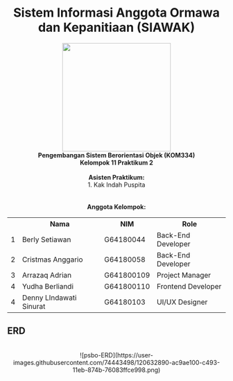 <div align="center">
 <h1>Sistem Informasi Anggota Ormawa dan Kepanitiaan (SIAWAK)</h1>
 <img src="https://upload.wikimedia.org/wikipedia/commons/1/15/Bogor_Agricultural_University_%28IPB%29_symbol.svg" width=250px>
 <br>
 <b>Pengembangan Sistem Berorientasi Objek (KOM334)<br>
 Kelompok 11 Praktikum 2</b>
 <br><br>
 <b> Asisten Praktikum: </b> <br>
 1. Kak Indah Puspita <br>
 <br><br>
 <b> Anggota Kelompok: </b>
 <table>
    <tr>
      <th></th>
      <th>Nama</th>
      <th>NIM</th>
      <th>Role</th>
    </tr>
    <tr>
      <td>1</td>
      <td>Berly Setiawan</td>
      <td>G64180044</td>
      <td>Back-End Developer</td>
    </tr>
    <tr>
      <td>2</td>
      <td>Cristmas Anggario</td>
      <td>G64180058</td>
      <td>Back-End Developer</td>
    </tr>
    <tr>
      <td>3</td>
      <td>Arrazaq Adrian</td>
      <td>G641800109</td>
      <td>Project Manager</td>
    </tr>
    <tr>
      <td>4</td>
      <td>Yudha Berliandi</td>
      <td>G641800110</td>
      <td>Frontend Developer</td>
    </tr>
    <tr>
      <td>4</td>
      <td>Denny LIndawati Sinurat</td>
      <td>G64180103</td>
      <td>UI/UX Designer</td>
    </tr>
  </table>
</div>

## ERD
<p align="center">
<a><br>
![psbo-ERD](https://user-images.githubusercontent.com/74443498/120632890-ac9ae100-c493-11eb-874b-76083ffce998.png)
</br>
</a>
</p>
